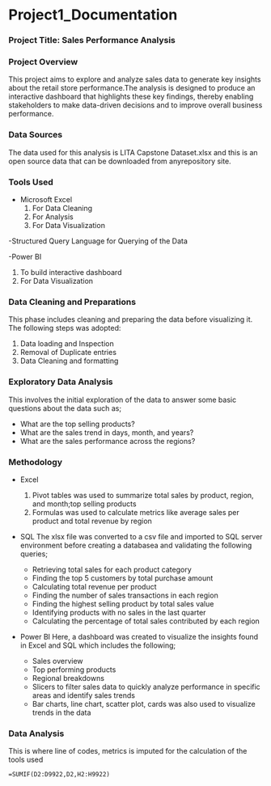 # Project1_Documentation

### Project Title: Sales Performance Analysis

### Project Overview
This project aims to explore and analyze sales data to generate key insights about the retail store performance.The analysis is designed to produce an interactive dashboard that highlights these key findings, thereby enabling stakeholders to make data-driven decisions and to improve overall business performance.

### Data Sources
The data used for this analysis is LITA Capstone Dataset.xlsx and this is an open source data that can be downloaded from anyrepository site.

### Tools Used
- Microsoft Excel
  1. For Data Cleaning
  2. For Analysis
  3. For Data Visualization
     
-Structured Query Language for Querying of the Data

-Power BI 
  1. To build interactive dashboard
  2. For Data Visualization

### Data Cleaning and Preparations
This phase includes cleaning and preparing the data before visualizing it. The following steps was adopted:
  1. Data loading and Inspection
  2. Removal of Duplicate entries
  3. Data Cleaning and formatting

### Exploratory Data Analysis
This involves the initial exploration of the data to answer some basic questions about the data such as;
- What are the top selling products?
- What are the sales trend in days, month, and years?
- What are the sales performance across the regions?

### Methodology
- Excel
  1. Pivot tables was used to summarize total sales by product, region, and month;top selling products
  2. Formulas was used to calculate metrics like average sales per product and total revenue by region

- SQL
The xlsx file was converted to a csv file and  imported to SQL server environment before creating a databasea and validating the following queries;
  - Retrieving total sales for each product category
  - Finding the top 5 customers by total purchase amount
  - Calculating total revenue per product
  - Finding the number of sales transactions in each region
  - Finding the highest selling product by total sales value
  - Identifying products with no sales in the last quarter
  - Calculating the percentage of total sales contributed by each region

- Power BI
  Here, a dashboard was created to visualize the insights found in Excel and SQL which includes the following;
  - Sales overview
  - Top performing products
  - Regional breakdowns
  - Slicers to filter sales data to quickly analyze performance in specific areas and identify sales trends
  - Bar charts, line chart, scatter plot, cards was also used to visualize trends in the data
  
### Data Analysis
This is where line of codes, metrics is imputed for  the calculation of the tools used 

```Excel
=SUMIF(D2:D9922,D2,H2:H9922)
